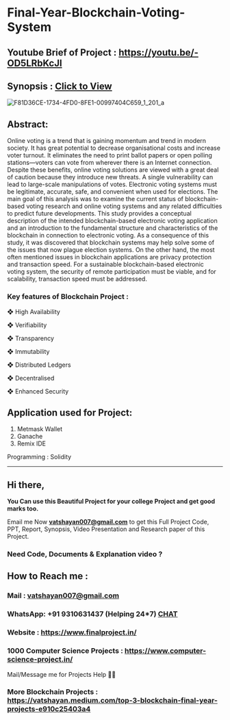 # Final-Year-Blockchain-Voting-System

## Youtube Brief of Project : https://youtu.be/-OD5LRbKcJI

## Synopsis : [Click to View](https://github.com/Vatshayan/Final-Year-Blockchain-Voting-System/blob/main/E%20voting%20using%20Blockchain%20Synopsis1.pdf)

![F81D36CE-1734-4FD0-8FE1-00997404C659_1_201_a](https://user-images.githubusercontent.com/28294942/159865599-41450cb5-2893-41b3-b458-5d449b39513c.jpeg)


## Abstract: 
Online voting is a trend that is gaining momentum and trend in modern society. It has great potential to decrease organisational costs and increase voter turnout. It eliminates the need to print ballot papers or open polling stations—voters can vote from wherever there is an Internet connection. Despite these benefits, online voting solutions are viewed with a great deal of caution because they introduce new threats. A single vulnerability can lead to large-scale manipulations of votes. Electronic voting systems must be legitimate, accurate, safe, and convenient when used for elections.  The main goal of this analysis was to examine the current status of blockchain-based voting research and online voting systems and any related difficulties to predict future developments. This study provides a conceptual description of the intended blockchain-based electronic voting application and an introduction to the fundamental structure and characteristics of the blockchain in connection to electronic voting. As a consequence of this study, it was discovered that blockchain systems may help solve some of the issues that now plague election systems. On the other hand, the most often mentioned issues in blockchain applications are privacy protection and transaction speed. For a sustainable blockchain-based electronic voting system, the security of remote participation must be viable, and for scalability, transaction speed must be addressed.

### Key features of Blockchain Project :
❖ High Availability

❖ Verifiability

❖ Transparency

❖ Immutability

❖ Distributed Ledgers

❖ Decentralised

❖ Enhanced Security


## Application used for Project:
1. Metmask Wallet
2. Ganache
3. Remix IDE 

Programming : Solidity 


_________________________________________________________________________________________________________________________________________________


## Hi there, 

**You Can use this Beautiful Project for your college Project and get good marks too.**

Email me Now **vatshayan007@gmail.com** to get this Full Project Code, PPT, Report, Synopsis, Video Presentation and Research paper of this Project.

### Need Code, Documents & Explanation video ? 

## How to Reach me :

### Mail : vatshayan007@gmail.com 

### WhatsApp: **+91 9310631437** (Helping 24*7) **[CHAT](https://wa.me/message/CHWN2AHCPMAZK1)** 

### Website : https://www.finalproject.in/

### 1000 Computer Science Projects : https://www.computer-science-project.in/

Mail/Message me for Projects Help 🙏🏻

### More Blockchain Projects : https://vatshayan.medium.com/top-3-blockchain-final-year-projects-e910c25403a4

